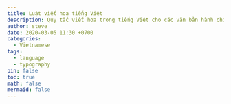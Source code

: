 ```yaml
---
title: Luật viết hoa tiếng Việt
description: Quy tắc viết hoa trong tiếng Việt cho các văn bản hành chính - văn thư. Quy định các trường hợp bắt buộc viết hoa theo luật, áp dụng từ 05/3/2020
author: steve
date: 2020-03-05 11:30 +0700
categories:
  - Vietnamese
tags:
  - language
  - typography
pin: false
toc: true
math: false
mermaid: false
---
```



[^footnote]: Lê Văn Tèo - tên một nhân vật hư cấu, được lấy cảm hứng từ Lê Văn Too - con mèo của mình. Ảnh đại diện của bạn khi comment chính là nó.
